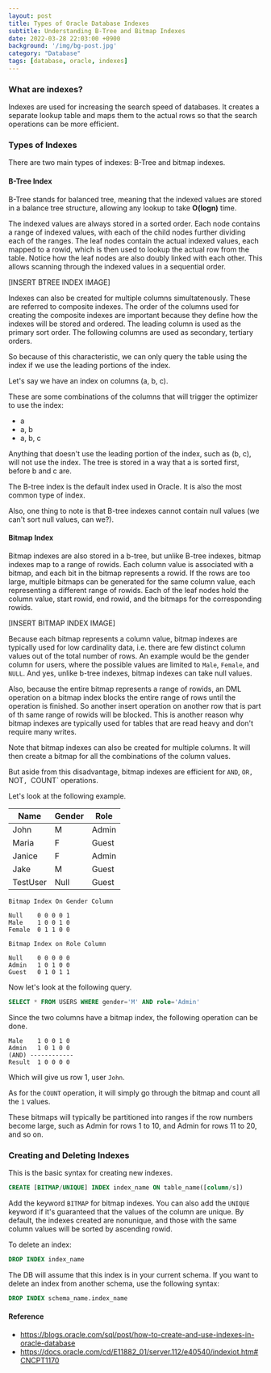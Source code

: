 ```yaml
---
layout: post
title: Types of Oracle Database Indexes
subtitle: Understanding B-Tree and Bitmap Indexes
date: 2022-03-28 22:03:00 +0900
background: '/img/bg-post.jpg'
category: "Database"
tags: [database, oracle, indexes]
---
```


### What are indexes?
Indexes are used for increasing the search speed of databases. It creates a separate lookup table and maps them to the actual rows so that the search operations can be more efficient. 

### Types of Indexes
There are two main types of indexes: B-Tree and bitmap indexes. 

#### B-Tree Index
B-Tree stands for balanced tree, meaning that the indexed values are stored in a balance tree structure, allowing any lookup to take **O(logn)** time. 

The indexed values are always stored in a sorted order. Each node contains a range of indexed values, with each of the child nodes further dividing each of the ranges. The leaf nodes contain the actual indexed values, each mapped to a rowid, which is then used to lookup the actual row from the table. Notice how the leaf nodes are also doubly linked with each other. This allows scanning through the indexed values in a sequential order. 

[INSERT BTREE INDEX IMAGE]

Indexes can also be created for multiple columns simultatenously. These are referred to composite indexes. The order of the columns used for creating the composite indexes are important because they define how the indexes will be stored and ordered. The leading column is used as the primary sort order. The following columns are used as secondary, tertiary orders.

So because of this characteristic, we can only query the table using the index if we use the leading portions of the index. 

Let's say we have an index on columns (a, b, c).

These are some combinations of the columns that will trigger the optimizer to use the index:
* a
* a, b
* a, b, c

Anything that doesn't use the leading portion of the index, such as (b, c), will not use the index. The tree is stored in a way that a is sorted first, before b and c are.

The B-tree index is the default index used in Oracle. It is also the most common type of index. 

Also, one thing to note is that B-tree indexes cannot contain null values (we can't sort null values, can we?).

#### Bitmap Index
Bitmap indexes are also stored in a b-tree, but unlike B-tree indexes, bitmap indexes map to a range of rowids. Each column value is associated with a bitmap, and each bit in the bitmap represents a rowid. If the rows are too large, multiple bitmaps can be generated for the same column value, each representing a different range of rowids. Each of the leaf nodes hold the column value, start rowid, end rowid, and the bitmaps for the corresponding rowids. 

[INSERT BITMAP INDEX IMAGE]

Because each bitmap represents a column value, bitmap indexes are typically used for low cardinality data, i.e. there are few distinct column values out of the total number of rows. An example would be the gender column for users, where the possible values are limited to `Male`, `Female`, and `NULL`. And yes, unlike b-tree indexes, bitmap indexes can take null values. 

Also, because the entire bitmap represents a range of rowids, an DML operation on a bitmap index blocks the entire range of rows until the operation is finished. So another insert operation on another row that is part of th same range of rowids will be blocked. This is another reason why bitmap indexes are typically used for tables that are read heavy and don't require many writes. 

Note that bitmap indexes can also be created for multiple columns. It will then create a bitmap for all the combinations of the column values. 

But aside from this disadvantage, bitmap indexes are efficient for `AND`, `OR, `NOT`, `COUNT` operations. 

Let's look at the following example. 

| Name | Gender | Role |
| --- | --- | --- | 
| John | M | Admin |
| Maria | F | Guest |
| Janice | F | Admin |
| Jake | M | Guest |
| TestUser | Null | Guest |

```
Bitmap Index On Gender Column

Null    0 0 0 0 1
Male    1 0 0 1 0
Female  0 1 1 0 0

Bitmap Index on Role Column

Null    0 0 0 0 0
Admin   1 0 1 0 0 
Guest   0 1 0 1 1
```

Now let's look at the following query.
```sql
SELECT * FROM USERS WHERE gender='M' AND role='Admin'
```

Since the two columns have a bitmap index, the following operation can be done.
```
Male    1 0 0 1 0
Admin   1 0 1 0 0
(AND) ------------
Result  1 0 0 0 0
```
Which will give us row 1, user `John`.

As for the `COUNT` operation, it will simply go through the bitmap and count all the `1` values. 

These bitmaps will typically be partitioned into ranges if the row numbers become large, such as Admin for rows 1 to 10, and Admin for rows 11 to 20, and so on. 

### Creating and Deleting Indexes
This is the basic syntax for creating new indexes.

```sql
CREATE [BITMAP/UNIQUE] INDEX index_name ON table_name([column/s])
```

Add the keyword `BITMAP` for bitmap indexes. You can also add the `UNIQUE` keyword if it's guaranteed that the values of the column are unique. By default, the indexes created are nonunique, and those with the same column values will be sorted by ascending rowid. 

To delete an index:

```sql
DROP INDEX index_name
```

The DB will assume that this index is in your current schema. If you want to delete an index from another schema, use the following syntax:

```sql
DROP INDEX schema_name.index_name
```


#### Reference
* https://blogs.oracle.com/sql/post/how-to-create-and-use-indexes-in-oracle-database
* https://docs.oracle.com/cd/E11882_01/server.112/e40540/indexiot.htm#CNCPT1170
